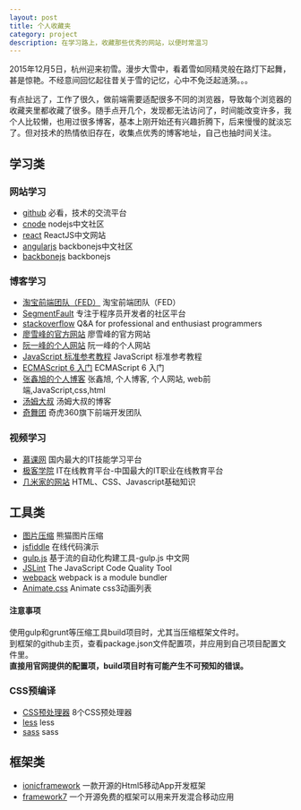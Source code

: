 ```yaml
---
layout: post
title: 个人收藏夹
category: project
description: 在学习路上，收藏那些优秀的网站，以便时常温习
---
```


2015年12月5日，杭州迎来初雪。漫步大雪中，看着雪如同精灵般在路灯下起舞，甚是惊艳。不经意间回忆起往昔关于雪的记忆，心中不免泛起涟漪。。。

有点扯远了，工作了很久，做前端需要适配很多不同的浏览器，导致每个浏览器的收藏夹里都收藏了很多。随手点开几个，发现都无法访问了，时间能改变许多，我个人比较懒，也用过很多博客，基本上刚开始还有兴趣折腾下，后来慢慢的就淡忘了。但对技术的热情依旧存在，收集点优秀的博客地址，自己也抽时间关注。

## 学习类

### 网站学习
<ul>
    <li><a href="https://github.com/" target="_blank">github</a> 必看，技术的交流平台</li>
    <li><a href="https://cnodejs.org/" target="_blank">cnode</a> nodejs中文社区</li>
    <li><a href="http://reactjs.cn/" target="_blank">react</a> ReactJS中文网站</li>
    <li><a href="http://www.angularjs.cn/" target="_blank">angularjs</a> backbonejs中文社区</li>
    <li><a href="http://backbonejs.org/" target="_blank">backbonejs</a> backbonejs</li>
</ul>

### 博客学习
<ul>
    <li><a href="http://taobaofed.org/" target="_blank">淘宝前端团队（FED）</a> 淘宝前端团队（FED）</li>
    <li><a href="http://segmentfault.com/" target="_blank">SegmentFault</a> 专注于程序员开发者的社区平台</li>
    <li><a href="http://stackoverflow.com/" target="_blank">stackoverflow</a> Q&amp;A for professional and enthusiast programmers</li>
    <li><a href="http://www.liaoxuefeng.com/" target="_blank">廖雪峰的官方网站</a> 廖雪峰的官方网站</li>
    <li><a href="http://www.ruanyifeng.com/" target="_blank">阮一峰的个人网站</a> 阮一峰的个人网站</li>
    <li><a href="http://javascript.ruanyifeng.com/" target="_blank">JavaScript 标准参考教程</a> JavaScript 标准参考教程</li>
    <li><a href="http://es6.ruanyifeng.com/" target="_blank">ECMAScript 6 入门</a> ECMAScript 6 入门</li>
    <li><a href="http://www.zhangxinxu.com/" target="_blank">张鑫旭的个人博客</a> 张鑫旭, 个人博客, 个人网站, web前端,JavaScript,css,html</li>
    <li><a href="http://www.cnblogs.com/TomXu/" target="_blank">汤姆大叔</a> 汤姆大叔的博客</li>
    <li><a href="http://www.75team.com/" target="_blank">奇舞团</a> 奇虎360旗下前端开发团队</li>
</ul>

### 视频学习
<ul>
    <li><a href="http://www.imooc.com/" target="_blank">慕课网</a> 国内最大的IT技能学习平台</li>
    <li><a href="http://www.jikexueyuan.com/" target="_blank">极客学院</a> IT在线教育平台-中国最大的IT职业在线教育平台</li>
    <li><a href="http://www.codefordream.com/" target="_blank">几米家的网站</a> HTML、CSS、Javascript基础知识</li>
</ul>

## 工具类
<ul>
    <li><a href="https://tinypng.com/" target="_blank">图片压缩</a> 熊猫图片压缩</li>
    <li><a href="http://jsfiddle.net/" target="_blank">jsfiddle</a> 在线代码演示</li>
    <li><a href="http://www.gulpjs.com.cn/" target="_blank">gulp.js</a> 基于流的自动化构建工具-gulp.js 中文网</li>
    <li><a href="http://www.jslint.com/" target="_blank">JSLint</a> The JavaScript Code Quality Tool</li>
    <li><a href="http://webpack.github.io/" target="_blank">webpack</a> webpack is a module bundler</li>
    <li><a href="http://daneden.github.io/animate.css/" target="_blank">Animate.css</a> Animate css3动画列表</li>
</ul>

#### 注意事项
使用gulp和grunt等压缩工具build项目时，尤其当压缩框架文件时。<br>
到框架的github主页，查看package.json文件配置项，并应用到自己项目配置文件里。<br>
**直接用官网提供的配置项，build项目时有可能产生不可预知的错误。**

### CSS预编译
<ul>
    <li><a href="http://www.oschina.net/news/22745/8-css-preprocessors-speed" target="_blank">CSS预处理器</a> 8个CSS预处理器</li>
    <li><a href="http://lesscss.org/" target="_blank">less</a> less</li>
    <li><a href="http://sass-lang.com/" target="_blank">sass</a> sass</li>
</ul>

## 框架类

<ul>
    <li><a href="http://ionicframework.com/">ionicframework</a> 一款开源的Html5移动App开发框架</li>
    <li><a href="http://framework7.taobao.org/">framework7</a> 一个开源免费的框架可以用来开发混合移动应用</li>
</ul>

[wenda]:    https://firewenda.github.io  "wenda"
